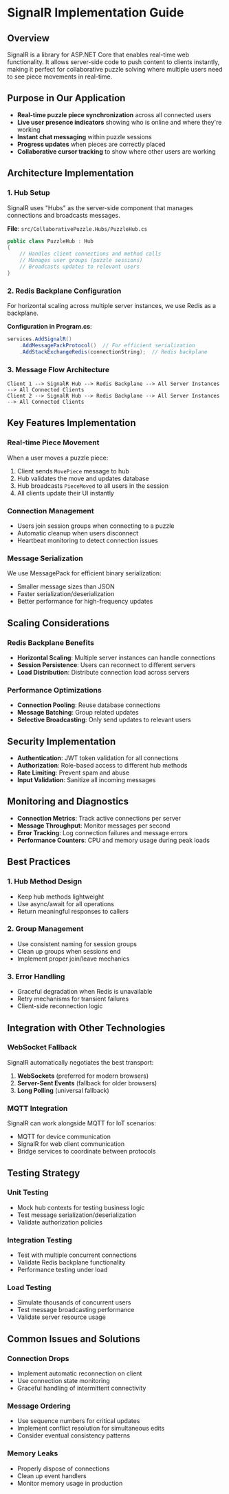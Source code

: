 # SignalR Implementation Guide

## Overview
SignalR is a library for ASP.NET Core that enables real-time web functionality. It allows server-side code to push content to clients instantly, making it perfect for collaborative puzzle solving where multiple users need to see piece movements in real-time.

## Purpose in Our Application
- **Real-time puzzle piece synchronization** across all connected users
- **Live user presence indicators** showing who is online and where they're working
- **Instant chat messaging** within puzzle sessions
- **Progress updates** when pieces are correctly placed
- **Collaborative cursor tracking** to show where other users are working

## Architecture Implementation

### 1. Hub Setup
SignalR uses "Hubs" as the server-side component that manages connections and broadcasts messages.

**File**: `src/CollaborativePuzzle.Hubs/PuzzleHub.cs`

```csharp
public class PuzzleHub : Hub
{
    // Handles client connections and method calls
    // Manages user groups (puzzle sessions)
    // Broadcasts updates to relevant users
}
```

### 2. Redis Backplane Configuration
For horizontal scaling across multiple server instances, we use Redis as a backplane.

**Configuration in Program.cs**:
```csharp
services.AddSignalR()
    .AddMessagePackProtocol()  // For efficient serialization
    .AddStackExchangeRedis(connectionString);  // Redis backplane
```

### 3. Message Flow Architecture
```
Client 1 --> SignalR Hub --> Redis Backplane --> All Server Instances --> All Connected Clients
Client 2 --> SignalR Hub --> Redis Backplane --> All Server Instances --> All Connected Clients
```

## Key Features Implementation

### Real-time Piece Movement
When a user moves a puzzle piece:
1. Client sends `MovePiece` message to hub
2. Hub validates the move and updates database
3. Hub broadcasts `PieceMoved` to all users in the session
4. All clients update their UI instantly

### Connection Management
- Users join session groups when connecting to a puzzle
- Automatic cleanup when users disconnect
- Heartbeat monitoring to detect connection issues

### Message Serialization
We use MessagePack for efficient binary serialization:
- Smaller message sizes than JSON
- Faster serialization/deserialization
- Better performance for high-frequency updates

## Scaling Considerations

### Redis Backplane Benefits
- **Horizontal Scaling**: Multiple server instances can handle connections
- **Session Persistence**: Users can reconnect to different servers
- **Load Distribution**: Distribute connection load across servers

### Performance Optimizations
- **Connection Pooling**: Reuse database connections
- **Message Batching**: Group related updates
- **Selective Broadcasting**: Only send updates to relevant users

## Security Implementation
- **Authentication**: JWT token validation for all connections
- **Authorization**: Role-based access to different hub methods
- **Rate Limiting**: Prevent spam and abuse
- **Input Validation**: Sanitize all incoming messages

## Monitoring and Diagnostics
- **Connection Metrics**: Track active connections per server
- **Message Throughput**: Monitor messages per second
- **Error Tracking**: Log connection failures and message errors
- **Performance Counters**: CPU and memory usage during peak loads

## Best Practices

### 1. Hub Method Design
- Keep hub methods lightweight
- Use async/await for all operations
- Return meaningful responses to callers

### 2. Group Management
- Use consistent naming for session groups
- Clean up groups when sessions end
- Implement proper join/leave mechanics

### 3. Error Handling
- Graceful degradation when Redis is unavailable
- Retry mechanisms for transient failures
- Client-side reconnection logic

## Integration with Other Technologies

### WebSocket Fallback
SignalR automatically negotiates the best transport:
1. **WebSockets** (preferred for modern browsers)
2. **Server-Sent Events** (fallback for older browsers)
3. **Long Polling** (universal fallback)

### MQTT Integration
SignalR can work alongside MQTT for IoT scenarios:
- MQTT for device communication
- SignalR for web client communication
- Bridge services to coordinate between protocols

## Testing Strategy

### Unit Testing
- Mock hub contexts for testing business logic
- Test message serialization/deserialization
- Validate authorization policies

### Integration Testing
- Test with multiple concurrent connections
- Validate Redis backplane functionality
- Performance testing under load

### Load Testing
- Simulate thousands of concurrent users
- Test message broadcasting performance
- Validate server resource usage

## Common Issues and Solutions

### Connection Drops
- Implement automatic reconnection on client
- Use connection state monitoring
- Graceful handling of intermittent connectivity

### Message Ordering
- Use sequence numbers for critical updates
- Implement conflict resolution for simultaneous edits
- Consider eventual consistency patterns

### Memory Leaks
- Properly dispose of connections
- Clean up event handlers
- Monitor memory usage in production
